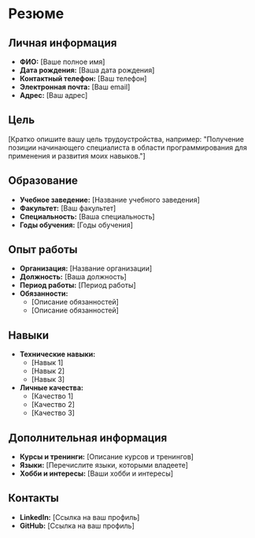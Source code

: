 # Резюме

## Личная информация
- **ФИО:** [Ваше полное имя]
- **Дата рождения:** [Ваша дата рождения]
- **Контактный телефон:** [Ваш телефон]
- **Электронная почта:** [Ваш email]
- **Адрес:** [Ваш адрес]

## Цель
[Кратко опишите вашу цель трудоустройства, например: "Получение позиции начинающего специалиста в области программирования для применения и развития моих навыков."]

## Образование
- **Учебное заведение:** [Название учебного заведения]
- **Факультет:** [Ваш факультет]
- **Специальность:** [Ваша специальность]
- **Годы обучения:** [Годы обучения]

## Опыт работы
- **Организация:** [Название организации]
- **Должность:** [Ваша должность]
- **Период работы:** [Период работы]
- **Обязанности:** 
  - [Описание обязанностей]
  - [Описание обязанностей]

## Навыки
- **Технические навыки:**
  - [Навык 1]
  - [Навык 2]
  - [Навык 3]
- **Личные качества:**
  - [Качество 1]
  - [Качество 2]
  - [Качество 3]

## Дополнительная информация
- **Курсы и тренинги:** [Описание курсов и тренингов]
- **Языки:** [Перечислите языки, которыми владеете]
- **Хобби и интересы:** [Ваши хобби и интересы]

## Контакты
- **LinkedIn:** [Ссылка на ваш профиль]
- **GitHub:** [Ссылка на ваш профиль]

